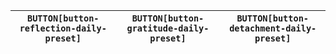 | `BUTTON[button-reflection-daily-preset]` | `BUTTON[button-gratitude-daily-preset]` | `BUTTON[button-detachment-daily-preset]` |
| -------------------------------- | ------------------------------- | -------------------------------- |